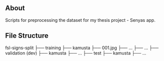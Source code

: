 ## About
Scripts for preprocessing the dataset for my thesis project - Senyas app.

## File Structure

fsl-signs-split
├── training
    ├── kamusta
        ├── 001.jpg
        ├── ...
    ├── ...
├── validation (dev)
    ├── kamusta
    ├── ...
├── test
    ├── kamusta
    ├── ...